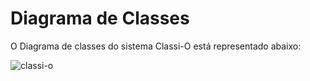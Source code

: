 ﻿# Diagrama de Classes

O Diagrama de classes do sistema Classi-O está representado abaixo:  



![classi-o](https://user-images.githubusercontent.com/19656582/33042679-d68c6cd6-ce29-11e7-9ed3-873ce53532b7.jpg)






